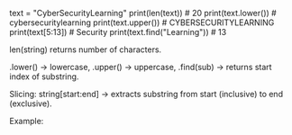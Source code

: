 text = "CyberSecurityLearning"
print(len(text))              # 20
print(text.lower())           # cybersecuritylearning
print(text.upper())           # CYBERSECURITYLEARNING
print(text[5:13])             # Security
print(text.find("Learning"))  # 13


len(string) returns number of characters.

.lower() → lowercase, .upper() → uppercase, .find(sub) → returns start index of substring.

Slicing: string[start:end] → extracts substring from start (inclusive) to end (exclusive).

Example:
